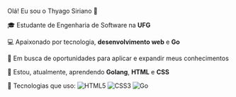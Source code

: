 Olá! Eu sou o Thyago Siriano 👋

🎓 Estudante de Engenharia de Software na **UFG**

💻 Apaixonado por tecnologia, **desenvolvimento web** e **Go**  

🚀 Em busca de oportunidades para aplicar e expandir meus conhecimentos 

🌱 Estou, atualmente, aprendendo **Golang**, **HTML** e **CSS**

🔧 Tecnologias que uso:
![HTML5](https://img.shields.io/badge/HTML5-E34F26?logo=html5&logoColor=white)
![CSS3](https://img.shields.io/badge/CSS3-1572B6?logo=css3&logoColor=white)
![Go](https://img.shields.io/badge/Go-00ADD8?logo=go&logoColor=white)
